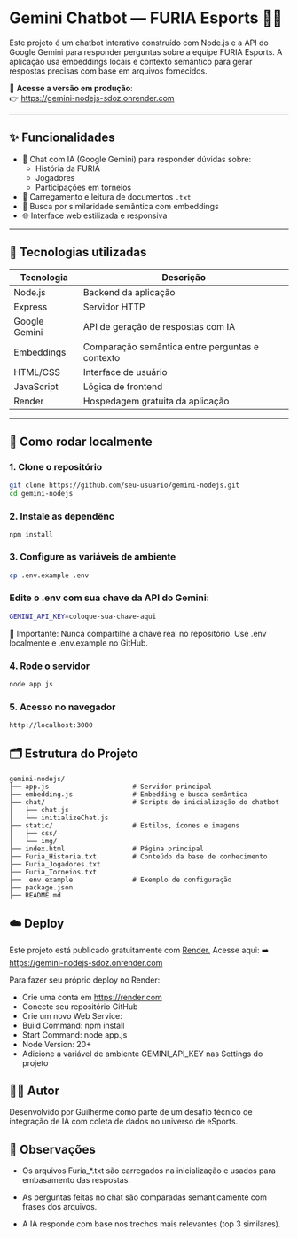 # Gemini Chatbot — FURIA Esports 💬🔥

Este projeto é um chatbot interativo construído com Node.js e a API do Google Gemini para responder perguntas sobre a equipe FURIA Esports. A aplicação usa embeddings locais e contexto semântico para gerar respostas precisas com base em arquivos fornecidos.

🔗 **Acesse a versão em produção**:  
👉 https://gemini-nodejs-sdoz.onrender.com

---

## ✨ Funcionalidades

- 🤖 Chat com IA (Google Gemini) para responder dúvidas sobre:
  - História da FURIA
  - Jogadores
  - Participações em torneios
- 📂 Carregamento e leitura de documentos `.txt`
- 🔎 Busca por similaridade semântica com embeddings
- 🌐 Interface web estilizada e responsiva

---

## 🧰 Tecnologias utilizadas

| Tecnologia    | Descrição                                 |
|---------------|---------------------------------------------|
| Node.js       | Backend da aplicação                       |
| Express       | Servidor HTTP                              |
| Google Gemini | API de geração de respostas com IA         |
| Embeddings    | Comparação semântica entre perguntas e contexto |
| HTML/CSS      | Interface de usuário                       |
| JavaScript    | Lógica de frontend                         |
| Render        | Hospedagem gratuita da aplicação           |

---

## 🚀 Como rodar localmente

### 1. Clone o repositório

```bash
git clone https://github.com/seu-usuario/gemini-nodejs.git
cd gemini-nodejs
```
### 2. Instale as dependênc
```
npm install
```
### 3. Configure as variáveis de ambiente
```bash
cp .env.example .env
```
### Edite o .env com sua chave da API do Gemini:
```bash
GEMINI_API_KEY=coloque-sua-chave-aqui
```
🔐 Importante: Nunca compartilhe a chave real no repositório. Use .env localmente e .env.example no GitHub.
### 4. Rode o servidor
```bash
node app.js
```
### 5. Acesso no navegador
```bash
http://localhost:3000
```

## 🗂️ Estrutura do Projeto
```
gemini-nodejs/
├── app.js                     # Servidor principal
├── embedding.js               # Embedding e busca semântica
├── chat/                      # Scripts de inicialização do chatbot
│   ├── chat.js
│   └── initializeChat.js
├── static/                    # Estilos, ícones e imagens
│   ├── css/
│   └── img/
├── index.html                 # Página principal
├── Furia_Historia.txt         # Conteúdo da base de conhecimento
├── Furia_Jogadores.txt
├── Furia_Torneios.txt
├── .env.example               # Exemplo de configuração
├── package.json
├── README.md
```

## ☁️ Deploy
Este projeto está publicado gratuitamente com [Render.](https://render.com/)
Acesse aqui:
➡️ https://gemini-nodejs-sdoz.onrender.com

Para fazer seu próprio deploy no Render:
- Crie uma conta em https://render.com
- Conecte seu repositório GitHub
- Crie um novo Web Service:
- Build Command: npm install
- Start Command: node app.js
- Node Version: 20+
- Adicione a variável de ambiente GEMINI_API_KEY nas Settings do projeto

## 👨‍💻 Autor
Desenvolvido por Guilherme como parte de um desafio técnico de integração de IA com coleta de dados no universo de eSports.

## 🧠 Observações
- Os arquivos Furia_*.txt são carregados na inicialização e usados para embasamento das respostas.

- As perguntas feitas no chat são comparadas semanticamente com frases dos arquivos.

- A IA responde com base nos trechos mais relevantes (top 3 similares).

